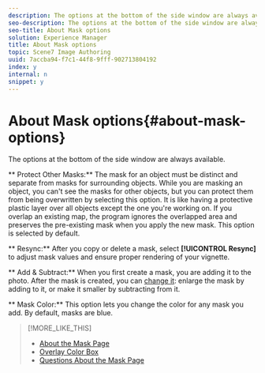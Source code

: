 ```yaml
---
description: The options at the bottom of the side window are always available.
seo-description: The options at the bottom of the side window are always available.
seo-title: About Mask options
solution: Experience Manager
title: About Mask options
topic: Scene7 Image Authoring
uuid: 7accba94-f7c1-44f8-9fff-902713804192
index: y
internal: n
snippet: y
---
```


# About Mask options{#about-mask-options}

The options at the bottom of the side window are always available.

 ** Protect Other Masks:** The mask for an object must be distinct and separate from masks for surrounding objects. While you are masking an object, you can't see the masks for other objects, but you can protect them from being overwritten by selecting this option. It is like having a protective plastic layer over all objects except the one you're working on. If you overlap an existing map, the program ignores the overlapped area and preserves the pre-existing mask when you apply the new mask. This option is selected by default.

** Resync:** After you copy or delete a mask, select **[!UICONTROL Resync]** to adjust mask values and ensure proper rendering of your vignette.

** Add & Subtract:** When you first create a mask, you are adding it to the photo. After the mask is created, you can [change it](../../../c-vat-work-mask-pg/c-vat-create-mask/t-vat-chg-exist-masks.md#task-4ac1ad631df546ea922b0329c7886266): enlarge the mask by adding to it, or make it smaller by subtracting from it.

** Mask Color:** This option lets you change the color for any mask you add. By default, masks are blue. 

>[!MORE_LIKE_THIS]
>
>* [About the Mask Page](../../../c-vat-work-mask-pg/c-vat-abt-mask-pg/c-vat-abt-mask-pg.md#concept-1056cf790a8c41a1b1f8d586b2e85c6b)
>* [Overlay Color Box](c_vat_overlay_color_box.md#concept_585FA99D92574E84996C4520E3E18ECC)
>* [Questions About the Mask Page](../../../c-vat-troubleshooting/r-vat-quest-mask-pg.md#reference-80a4f3d54a6540ed94a939ef2ab7451e)
